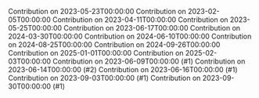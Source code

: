 Contribution on 2023-05-23T00:00:00
Contribution on 2023-02-05T00:00:00
Contribution on 2023-04-11T00:00:00
Contribution on 2023-05-25T00:00:00
Contribution on 2023-06-17T00:00:00
Contribution on 2024-03-30T00:00:00
Contribution on 2024-06-10T00:00:00
Contribution on 2024-08-25T00:00:00
Contribution on 2024-09-26T00:00:00
Contribution on 2025-01-01T00:00:00
Contribution on 2025-02-03T00:00:00
Contribution on 2023-06-09T00:00:00 (#1)
Contribution on 2023-06-14T00:00:00 (#2)
Contribution on 2023-06-16T00:00:00 (#1)
Contribution on 2023-09-03T00:00:00 (#1)
Contribution on 2023-09-30T00:00:00 (#1)
